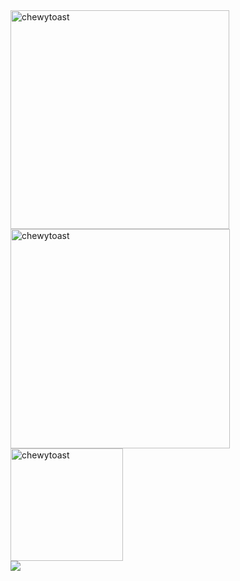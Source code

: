 <div align="left">
  <img src="https://github-readme-stats.vercel.app/api?username=dacortes&show_icons=true&title_color=fff&icon_color=79ff97&text_color=9f9f9f&bg_color=151515" alt="chewytoast" style="width:350px">
  <img src="https://github-readme-streak-stats.herokuapp.com/?user=dacortes&theme=dark&hide_border=false" alt="chewytoast" style="width:351px">
  <img src = "https://github-readme-stats.vercel.app/api/top-langs/?username=dacortes&hide=css,hack&title_color=ffffff&text_color=c9cacc&icon_color=2bbc8a&bg_color=1d1f21" alt="chewytoast" style="width:180px" >
</div>
<div align="left"><img src="https://spotify-github-profile.vercel.app/api/view?uid=312qg4h3fv6ynis374dlajv6rtg4&cover_image=true&theme=novatorem&show_offline=false&background_color=121212&interchange=false&bar_color=b61bb1&bar_color_cover=false" /></div>  

